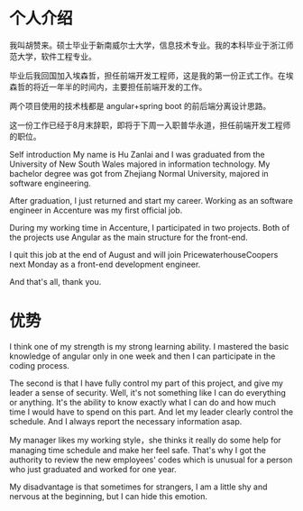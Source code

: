 # 个人介绍

我叫胡赞来。硕士毕业于新南威尔士大学，信息技术专业。我的本科毕业于浙江师范大学，软件工程专业。

毕业后我回国加入埃森哲，担任前端开发工程师，这是我的第一份正式工作。在埃森哲的将近一年半的时间内，主要担任前端开发的工作。

两个项目使用的技术栈都是 angular+spring boot 的前后端分离设计思路。

这一份工作已经于8月末辞职，即将于下周一入职普华永道，担任前端开发工程师的职位。

Self introduction
My name is Hu Zanlai and I was graduated from the University of New South Wales majored in information technology. My bachelor degree was got from Zhejiang Normal University, majored in software engineering.

After graduation, I just returned and start my career. Working as an software engineer in Accenture was my first official job.

During my working time in Accenture, I participated in two projects. Both of the projects use Angular as the main structure for the front-end.

I quit this job at the end of August and will join PricewaterhouseCoopers next Monday as a front-end development engineer.

And that's all, thank you.
# 优势

I think one of my strength is my strong learning ability. I mastered the basic knowledge of angular only in one week and then I can participate in the coding process.

The second is that I have fully control my part of this project, and give my leader a sense of security. Well, it's not something like I can do everything or anything. It's the ability to know exactly what I can do and how much time I would have to spend on this part. And let my leader clearly control the schedule. And I always report the necessary information asap.

My manager likes my working style，she thinks it really do some help for managing time schedule and make her feel safe. That's why I got the authority to review the new employees' codes which is unusual for a person who just graduated and worked for one year.

My disadvantage is that sometimes for strangers, I am a little shy and nervous at the beginning, but I can hide this emotion.
